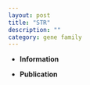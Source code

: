 ```yaml
---
layout: post
title: "STR"
description: ""
category: gene family
---
```


* **Information**  

* **Publication**  


